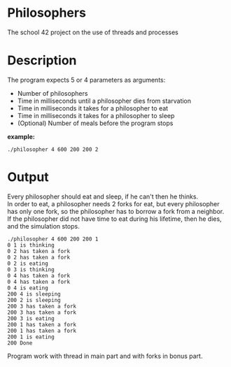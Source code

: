 # Philosophers
The school 42 project on the use of threads and processes

# Description
The program expects 5 or 4 parameters as arguments:
- Number of philosophers
- Time in milliseconds until a philosopher dies from starvation
- Time in milliseconds it takes for a philosopher to eat
- Time in milliseconds it takes for a philosopher to sleep
- (Optional) Number of meals before the program stops

**example:**  
```
./philosopher 4 600 200 200 2
```

# Output

Every philosopher should eat and sleep, if he can't then he thinks.  
In order to eat, a philosopher needs 2 forks for eat, but every philosopher has
only one fork, so the philosopher has to borrow a fork from a neighbor.  
If the philosopher did not have time to eat during his lifetime, then he dies, and the simulation stops.
```
./philosopher 4 600 200 200 1  
0 1 is thinking
0 2 has taken a fork
0 2 has taken a fork
0 2 is eating
0 3 is thinking
0 4 has taken a fork
0 4 has taken a fork
0 4 is eating
200 4 is sleeping
200 2 is sleeping
200 3 has taken a fork
200 3 has taken a fork
200 3 is eating
200 1 has taken a fork
200 1 has taken a fork
200 1 is eating
200 Done
```

Program work with thread in main part and with forks in bonus part.
